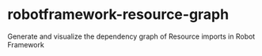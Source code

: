 # robotframework-resource-graph
Generate and visualize the dependency graph of Resource imports in Robot Framework
